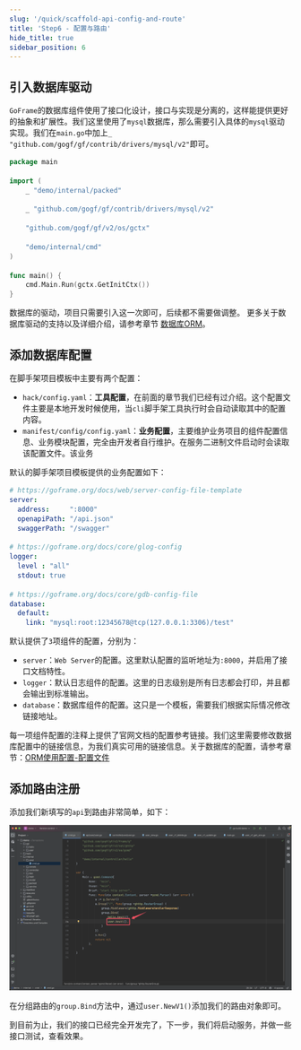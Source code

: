 ```yaml
---
slug: '/quick/scaffold-api-config-and-route'
title: 'Step6 - 配置与路由'
hide_title: true
sidebar_position: 6
---
```



## 引入数据库驱动

`GoFrame`的数据库组件使用了接口化设计，接口与实现是分离的，这样能提供更好的抽象和扩展性。我们这里使用了`mysql`数据库，那么需要引入具体的`mysql`驱动实现。我们在`main.go`中加上`_ "github.com/gogf/gf/contrib/drivers/mysql/v2"`即可。

```go title="main.go"
package main

import (
    _ "demo/internal/packed"

    _ "github.com/gogf/gf/contrib/drivers/mysql/v2"

    "github.com/gogf/gf/v2/os/gctx"

    "demo/internal/cmd"
)

func main() {
    cmd.Main.Run(gctx.GetInitCtx())
}
```
数据库的驱动，项目只需要引入这一次即可，后续都不需要做调整。
更多关于数据库驱动的支持以及详细介绍，请参考章节 [数据库ORM](../../../docs/核心组件/数据库ORM/数据库ORM.md)。


## 添加数据库配置

在脚手架项目模板中主要有两个配置：
- `hack/config.yaml`：**工具配置**，在前面的章节我们已经有过介绍。这个配置文件主要是本地开发时候使用，当`cli`脚手架工具执行时会自动读取其中的配置内容。
- `manifest/config/config.yaml`：**业务配置**，主要维护业务项目的组件配置信息、业务模块配置，完全由开发者自行维护。在服务二进制文件启动时会读取该配置文件。该业务

默认的脚手架项目模板提供的业务配置如下：
```yaml title="manifest/config/config.yaml"
# https://goframe.org/docs/web/server-config-file-template
server:
  address:     ":8000"
  openapiPath: "/api.json"
  swaggerPath: "/swagger"

# https://goframe.org/docs/core/glog-config
logger:
  level : "all"
  stdout: true

# https://goframe.org/docs/core/gdb-config-file
database:
  default:
    link: "mysql:root:12345678@tcp(127.0.0.1:3306)/test"
```

默认提供了`3`项组件的配置，分别为：
- `server`：`Web Server`的配置。这里默认配置的监听地址为`:8000`，并启用了接口文档特性。
- `logger`：默认日志组件的配置。这里的日志级别是所有日志都会打印，并且都会输出到标准输出。
- `database`：数据库组件的配置。这只是一个模板，需要我们根据实际情况修改链接地址。

每一项组件配置的注释上提供了官网文档的配置参考链接。我们这里需要修改数据库配置中的链接信息，为我们真实可用的链接信息。关于数据库的配置，请参考章节：[ORM使用配置-配置文件](../../../docs/核心组件/数据库ORM/ORM使用配置/ORM使用配置-配置文件.md)


## 添加路由注册

添加我们新填写的`api`到路由非常简单，如下：

![goframe路由注册](QQ_1731680426319.png)

在分组路由的`group.Bind`方法中，通过`user.NewV1()`添加我们的路由对象即可。

到目前为止，我们的接口已经完全开发完了，下一步，我们将启动服务，并做一些接口测试，查看效果。